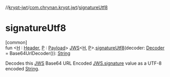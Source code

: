 //[krypt-jwt](../../index.md)/[com.chrynan.krypt.jwt](index.md)/[signatureUtf8](signature-utf8.md)

# signatureUtf8

[common]\
fun &lt;[H](signature-utf8.md) : [Header](-header/index.md), [P](signature-utf8.md) : [Payload](-payload/index.md)&gt; [JWS](-j-w-s/index.md)&lt;[H](signature-utf8.md), [P](signature-utf8.md)&gt;.[signatureUtf8](signature-utf8.md)(decoder: [Decoder](../../../krypt-encoding/krypt-encoding/com.chrynan.krypt.encoding/-decoder/index.md) = Base64UrlDecoder()): [String](https://kotlinlang.org/api/latest/jvm/stdlib/kotlin/-string/index.html)

Decodes this [JWS](-j-w-s/index.md) Base64 URL Encoded [JWS.signature](-j-w-s/signature.md) value as a UTF-8 encoded [String](https://kotlinlang.org/api/latest/jvm/stdlib/kotlin/-string/index.html).
